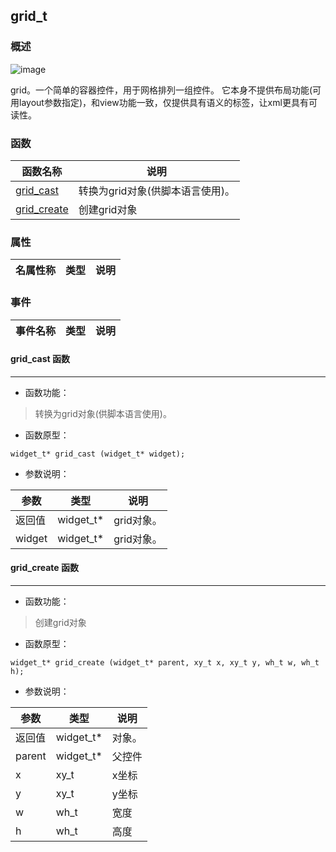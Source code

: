 ## grid\_t
### 概述
![image](images/grid_t_0.png)

 grid。一个简单的容器控件，用于网格排列一组控件。
 它本身不提供布局功能(可用layout参数指定)，和view功能一致，仅提供具有语义的标签，让xml更具有可读性。
### 函数
<p id="grid_t_methods">

| 函数名称 | 说明 | 
| -------- | ------------ | 
| <a href="#grid_t_grid_cast">grid\_cast</a> | 转换为grid对象(供脚本语言使用)。 |
| <a href="#grid_t_grid_create">grid\_create</a> | 创建grid对象 |
### 属性
<p id="grid_t_properties">

| 名属性称 | 类型 | 说明 | 
| -------- | ----- | ------------ | 
### 事件
<p id="grid_t_events">

| 事件名称 | 类型  | 说明 | 
| -------- | ----- | ------- | 
#### grid\_cast 函数
-----------------------

* 函数功能：

> <p id="grid_t_grid_cast"> 转换为grid对象(供脚本语言使用)。



* 函数原型：

```
widget_t* grid_cast (widget_t* widget);
```

* 参数说明：

| 参数 | 类型 | 说明 |
| -------- | ----- | --------- |
| 返回值 | widget\_t* | grid对象。 |
| widget | widget\_t* | grid对象。 |
#### grid\_create 函数
-----------------------

* 函数功能：

> <p id="grid_t_grid_create"> 创建grid对象



* 函数原型：

```
widget_t* grid_create (widget_t* parent, xy_t x, xy_t y, wh_t w, wh_t h);
```

* 参数说明：

| 参数 | 类型 | 说明 |
| -------- | ----- | --------- |
| 返回值 | widget\_t* | 对象。 |
| parent | widget\_t* | 父控件 |
| x | xy\_t | x坐标 |
| y | xy\_t | y坐标 |
| w | wh\_t | 宽度 |
| h | wh\_t | 高度 |

